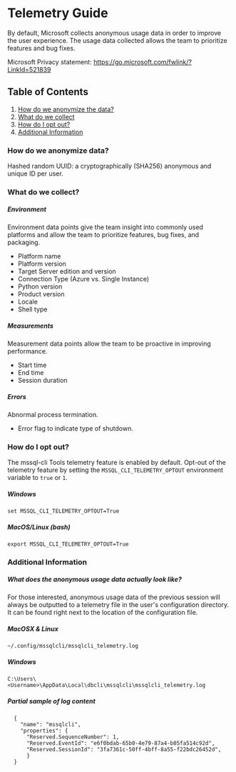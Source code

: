 # Telemetry Guide

By default, Microsoft collects anonymous usage data in order to improve the user experience. The usage data collected allows the team to prioritize features and bug fixes.

Microsoft Privacy statement: https://go.microsoft.com/fwlink/?LinkId=521839

## Table of Contents
1. [How do we anonymize the data?](#anonymize)
1. [What do we collect](#collect)
2. [How do I opt out?](#opt_out)
3. [Additional Information](#information)


### <a name="anonymize"></a>How do we anonymize data?
Hashed random UUID: a cryptographically (SHA256) anonymous and unique ID per user.

### <a name="collect"></a>What do we collect?
##### Environment
Environment data points give the team insight into commonly used platforms and allow the team to prioritize features, bug fixes, and packaging.
  - Platform name
  - Platform version
  - Target Server edition and version
  - Connection Type (Azure vs. Single Instance)
  - Python version
  - Product version
  - Locale
  - Shell type

##### Measurements
Measurement data points allow the team to be proactive in improving performance.
  - Start time
  - End time
  - Session duration

##### Errors
Abnormal process termination.
- Error flag to indicate type of shutdown.

### <a name="opt_out"></a>How do I opt out?
The mssql-cli Tools telemetry feature is enabled by default. Opt-out of the telemetry feature by setting the ```MSSQL_CLI_TELEMETRY_OPTOUT``` environment variable to ```true``` or ```1```.

##### Windows
```
set MSSQL_CLI_TELEMETRY_OPTOUT=True
```
##### MacOS/Linux (bash)
```
export MSSQL_CLI_TELEMETRY_OPTOUT=True
```

### <a name="information"></a>Additional Information

##### What does the anonymous usage data actually look like?
For those interested, anonymous usage data of the previous session will always be outputted to a telemetry file in the user's configuration directory. It can be found right next to the location of the configuration file.
##### MacOSX & Linux
```
~/.config/mssqlcli/mssqlcli_telemetry.log
```
##### Windows
```
C:\Users\<Username>\AppData\Local\dbcli\mssqlcli\mssqlcli_telemetry.log
```

##### Partial sample of log content
```
  {
    "name": "mssqlcli",
    "properties": {
      "Reserved.SequenceNumber": 1,
      "Reserved.EventId": "e6f0bdab-65b0-4e79-87a4-b05fa514c92d",
      "Reserved.SessionId": "3fa7361c-50ff-4bff-8a55-f22bdc26452d",
      }
  }
```
